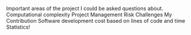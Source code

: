 Important areas of the project I could be asked questions about.
Computational complexity
Project Management
Risk 
Challenges
My Contribution
Software development cost based on lines of code and time
Statistics!
